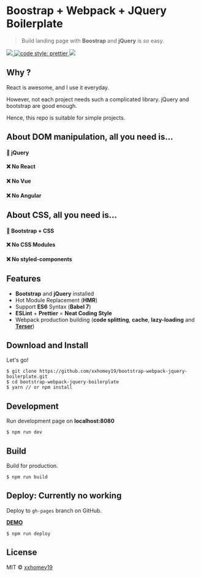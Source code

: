 # Boostrap + Webpack + JQuery Boilerplate

> Build landing page with **Boostrap** and **jQuery** is so easy.

<a target="_blank" href="https://opensource.org/licenses/MIT" title="License: MIT">
  <img src="https://img.shields.io/badge/License-MIT-blue.svg">
</a>
<a href="#badge">
  <img alt="code style: prettier" src="https://img.shields.io/badge/code_style-prettier-ff69b4.svg">
</a>
<a target="_blank" href="http://makeapullrequest.com" title="PRs Welcome"><img src="https://img.shields.io/badge/PRs-welcome-brightgreen.svg"></a>

## Why ?

React is awesome, and I use it everyday.

However, not each project needs such a complicated library. jQuery and bootstrap are good enough.

Hence, this repo is suitable for simple projects.

## About DOM manipulation, all you need is...

#### 🤩 jQuery

#### ❌ No React

#### ❌ No Vue

#### ❌ No Angular

## About CSS, all you need is...

#### 🤩 Bootstrap + CSS

#### ❌ No CSS Modules

#### ❌ No styled-components

## Features

- **Bootstrap** and **jQuery** installed
- Hot Module Replacement (**HMR**)
- Support **ES6** Syntax (**Babel 7**)
- **ESLint** + **Prettier** = **Neat Coding Style**
- Webpack production building (**code splitting**, **cache**, **lazy-loading** and [**Terser**](https://github.com/terser-js/terser))

## Download and Install

Let's go!

```
$ git clone https://github.com/xxhomey19/bootstrap-webpack-jquery-boilerplate.git
$ cd bootstrap-webpack-jquery-boilerplate
$ yarn // or npm install
```

## Development

Run development page on **localhost:8080**

```
$ npm run dev
```

## Build

Build for production.

```
$ npm run build
```

## Deploy: Currently no working

Deploy to `gh-pages` branch on GitHub.

**[DEMO](https://xxhomey19.github.io/bootstrap-webpack-jquery-boilerplate/)**

```
$ npm run deploy
```

## License

MIT © [xxhomey19](https://github.com/xxhomey19)
